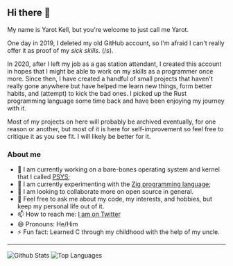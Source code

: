 ## Hi there 👋

My name is Yarot Kell, but you're welcome to just call me Yarot.

One day in 2019, I deleted my old GitHub account, so I'm afraid I can't really offer it as proof of my *sick skills*. (/s).

In 2020, after I left my job as a gas station attendant, I created this account in hopes that I might be able to work on my skills as a programmer
once more. Since then, I have created a handful of small projects that haven't really gone anywhere but have helped me learn new things, form better
habits, and (attempt) to kick the bad ones. I picked up the Rust programming language some time back and have been enjoying my journey with it.

Most of my projects on here will probably be archived eventually, for one reason or another, but most of it is here for self-improvement so feel free
to critique it as you see fit. I will likely be better for it.

### About me

- 🔭 I am currently working on a bare-bones operating system and kernel that I called [PSYS](https://github.com/mnimi/psys);
- 🌱 I am currently experimenting with the [Zig programming language](https://ziglang.org);
- 👯 I am looking to collaborate more on open source in general.
- 💬 Feel free to ask me about my code, my interests, and hobbies, but keep my personal life out of it.
- 📫 How to reach me: [I am on Twitter](https://twitter.com/yarotk)
- 😄 Pronouns: He/Him
- ⚡ Fun fact: Learned C through my childhood with the help of my uncle.

<hr/>

<!--
**mnimi/mnimi** is a ✨ _special_ ✨ repository because its `README.md` (this file) appears on your GitHub profile.

Here are some ideas to get you started:

- 🔭 I’m currently working on ...
- 🌱 I’m currently learning ...
- 👯 I’m looking to collaborate on ...
- 🤔 I’m looking for help with ...
- 💬 Ask me about ...
- 📫 How to reach me: ...
- 😄 Pronouns: ...
- ⚡ Fun fact: ...
-->

<!-- GitHub Stat Cards -->
<div white-space="nowrap">
    <img align="center" alt="Github Stats" src="https://github-readme-stats.vercel.app/api?username=mnimi&count_private=true&show_icons=true&hide_border=true&theme=dark&text_color=dfdfdf">
    <img align="center" alt="Top Languages" src="https://github-readme-stats.vercel.app/api/top-langs?username=mnimi&hide_border=true&theme=dark&text_color=fff">
</div>
